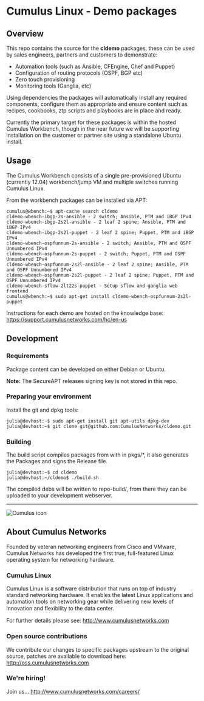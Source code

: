 # Cumulus Linux - Demo packages


## Overview

This repo contains the source for the **cldemo** packages, these can be used by sales engineers, partners and customers to demonstrate:

* Automation tools (such as Ansible, CFEngine, Chef and Puppet)
* Configuration of routing protocols (OSPF, BGP etc)
* Zero touch provisioning
* Monitoring tools (Ganglia, etc)

Using dependencies the packages will automatically install any required components, configure them as appropriate and ensure content such as recipes, cookbooks, ztp scripts and playbooks are in place and ready.

Currently the primary target for these packages is within the hosted Cumulus Workbench, though in the near future we will be supporting installation on the customer or partner site using a standalone Ubuntu install.

## Usage

The Cumulus Workbench consists of a single pre-provisioned Ubuntu (currently 12.04) workbench/jump VM and multiple switches running Cumulus Linux.

From the workbench packages can be installed via APT:

	cumulus@wbench:~$ apt-cache search cldemo
	cldemo-wbench-ibgp-2s-ansible - 2 switch; Ansible, PTM and iBGP IPv4
	cldemo-wbench-ibgp-2s2l-ansible - 2 leaf 2 spine; Ansible, PTM and iBGP IPv4
	cldemo-wbench-ibgp-2s2l-puppet - 2 leaf 2 spine; Puppet, PTM and iBGP IPv4
	cldemo-wbench-ospfunnum-2s-ansible - 2 switch; Ansible, PTM and OSPF Unnumbered IPv4
	cldemo-wbench-ospfunnum-2s-puppet - 2 switch; Puppet, PTM and OSPF Unnumbered IPv4
	cldemo-wbench-ospfunnum-2s2l-ansible - 2 leaf 2 spine; Ansible, PTM and OSPF Unnumbered IPv4
	cldemo-wbench-ospfunnum-2s2l-puppet - 2 leaf 2 spine; Puppet, PTM and OSPF Unnumbered IPv4
	cldemo-wbench-sflow-2lt22s-puppet - Setup sflow and ganglia web frontend
	cumulus@wbench:~$ sudo apt-get install cldemo-wbench-ospfunnum-2s2l-puppet

Instructions for each demo are hosted on the knowledge base: <https://support.cumulusnetworks.com/hc/en-us>

## Development

### Requirements

Package content can be developed on either Debian or Ubuntu.

**Note:** The SecureAPT releases signing key is not stored in this repo. 

### Preparing your environment

Install the git and dpkg tools:

	julia@devhost:~$ sudo apt-get install git apt-utils dpkg-dev
	julia@devhost:~$ git clone git@github.com:CumulusNetworks/cldemo.git
	
### Building

The build script compiles packages from with in pkgs/*, it also generates the Packages and signs the Release file.
	
	julia@devhost:~$ cd cldemo
	julia@devhost:~/cldemo$ ./build.sh
	
The compiled debs will be written to repo-build/, from there they can be uploaded to your development webserver.
	

---

![Cumulus icon](http://cumulusnetworks.com/static/cumulus/img/logo_2014.png)

## About Cumulus Networks

Founded by veteran networking engineers from Cisco and VMware, Cumulus Networks has developed the first true, full-featured Linux operating system for networking hardware. 

### Cumulus Linux

Cumulus Linux is a software distribution that runs on top of industry standard networking hardware. It enables the latest Linux applications and automation tools on networking gear while delivering new levels of innovation and ﬂexibility to the data center.

For further details please see: <http://www.cumulusnetworks.com>

### Open source contributions

We contribute our changes to specific packages upstream to the original source, patches are available to download here: <http://oss.cumulusnetworks.com>

### We're hiring!

Join us... <http://www.cumulusnetworks.com/careers/>